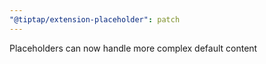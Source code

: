 ```yaml
---
"@tiptap/extension-placeholder": patch
---
```


Placeholders can now handle more complex default content
